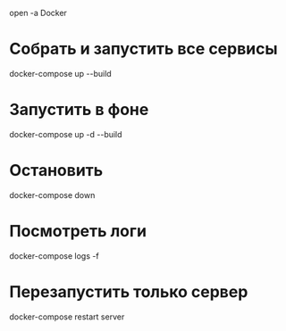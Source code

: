 
open -a Docker

# Собрать и запустить все сервисы
docker-compose up --build

# Запустить в фоне
docker-compose up -d --build

# Остановить
docker-compose down

# Посмотреть логи
docker-compose logs -f

# Перезапустить только сервер
docker-compose restart server